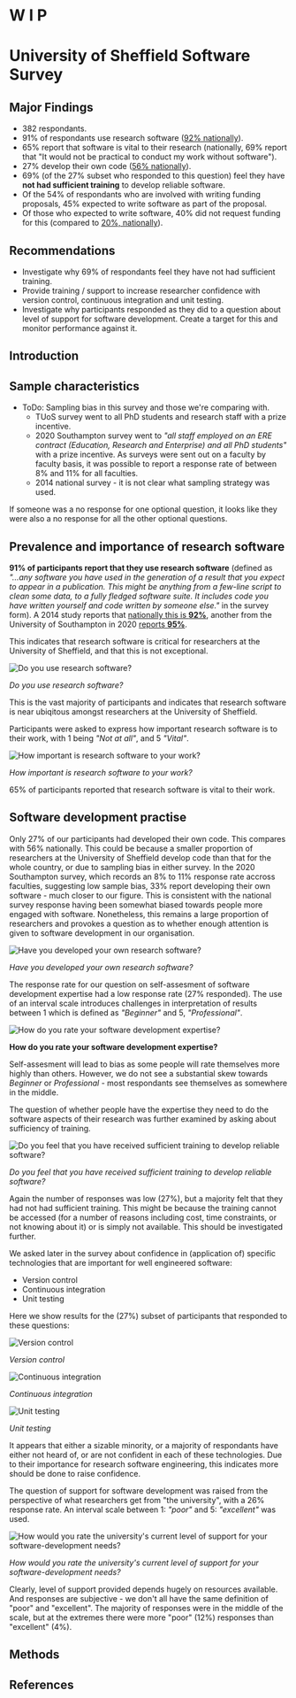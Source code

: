 # W I P

# University of Sheffield Software Survey

## Major Findings

* 382 respondants.
* 91% of respondants use research software ([92% nationally](https://zenodo.org/record/1183562#.YMnQFahKiUk)).
* 65% report that software is vital to their research (nationally, 69% report that "It would not be practical to conduct my work without software").
* 27% develop their own code ([56% nationally](https://zenodo.org/record/1183562#.YMnQFahKiUk)).
* 69% (of the 27% subset who responded to this question) feel they have **not had sufficient training** to develop reliable software.
* Of the 54% of respondants who are involved with writing funding proposals, 45% expected to write software as part of the proposal.
* Of those who expected to write software, 40% did not request funding for this (compared to [20%, nationally](https://zenodo.org/record/1183562#.YMnQFahKiUk)).

## Recommendations

- Investigate why 69% of respondants feel they have not had sufficient training.
- Provide training / support to increase researcher confidence with version control, continuous integration and unit testing.
- Investigate why participants responded as they did to a question about level of support for software development. Create a target for this and monitor performance against it.

## Introduction

## Sample characteristics

- ToDo: Sampling bias in this survey and those we're comparing with. 
  - TUoS survey went to all PhD students and research staff with a prize incentive.
  - 2020 Southampton survey went to *"all staff employed on an ERE contract (Education, Research and Enterprise) and all PhD students"* with a prize incentive. As surveys were sent out on a faculty by faculty basis, it was possible to report a response rate of between 8% and 11% for all faculties.
  - 2014 national survey - it is not clear what sampling strategy was used.

If someone was a no response for one optional question, it looks like they were also a no response for all the other optional questions.
## Prevalence and importance of research software

**91% of participants report that they use research software** (defined as *"...any software you have used in the generation of a result that you expect to appear in a publication. This might be anything from a few-line script to clean some data, to a fully fledged software suite. It includes code you have written yourself and code written by someone else."* in the survey form). A 2014 study reports that [nationally this is **92%**](https://zenodo.org/record/1183562#.YMnQFahKiUk), another from the University of Southampton in 2020 [reports **95%**](https://github.com/Southampton-RSG/soton_software_survey_analysis_2019/blob/master/report/Research%20software%20at%20the%20University%20of%20Southampton.pdf).

This indicates that research software is critical for researchers at the University of Sheffield, and that this is not exceptional.

![Do you use research software?](charts/04_use.png)

*Do you use research software?*

This is the vast majority of participants and indicates that research software is near ubiqitous amongst researchers at the University of Sheffield.

Participants were asked to express how important research software is to their work, with 1 being *"Not at all"*, and 5 *"Vital"*.

![How important is research software to your work?](charts/05_important.png)

*How important is research software to your work?*

65% of participants reported that research software is vital to their work.

## Software development practise

Only 27% of our participants had developed their own code. This compares with 56% nationally. This could be because a smaller proportion of researchers at the University of Sheffield develop code than that for the whole country, or due to sampling bias in either survey. In the 2020 Southampton survey, which records an 8% to 11% response rate accross faculties, suggesting low sample bias, 33% report developing their own software - much closer to our figure. This is consistent with the national survey response having been somewhat biased towards people more engaged with software. Nonetheless, this remains a large proportion of researchers and provokes a question as to whether enough attention is given to software development in our organisation.

![Have you developed your own research software?](charts/06_developed.png)

*Have you developed your own research software?*

The response rate for our question on self-assesment of software development expertise had a low response rate (27% responded). The use of an interval scale introduces challenges in interpretation of results between 1 which is defined as *"Beginner"* and 5, *"Professional"*.

![How do you rate your software development expertise?](charts/07_rate_dev_exclude_no_response.png)

**How do you rate your software development expertise?**

Self-assesment will lead to bias as some people will rate themselves more highly than others. However, we do not see a substantial skew towards *Beginner* or *Professional* - most respondants see themselves as somewhere in the middle.

The question of whether people have the expertise they need to do the software aspects of their research was further examined by asking about sufficiency of training.

![Do you feel that you have received sufficient training to develop reliable software?](charts/08_training_exclude_no_response.png)

*Do you feel that you have received sufficient training to develop reliable software?*

Again the number of responses was low (27%), but a majority felt that they had not had sufficient training. This might be because the training cannot be accessed (for a number of reasons including cost, time constraints, or not knowing about it) or is simply not available. This should be investigated further.

We asked later in the survey about confidence in (application of) specific technologies that are important for well engineered software:

- Version control
- Continuous integration
- Unit testing

Here we show results for the (27%) subset of participants that responded to these questions:

![Version control](charts/12_tech_vc_exclude_no_response.png)

*Version control*

![Continuous integration](charts/13_tech_ci_exclude_no_response.png)

*Continuous integration*

![Unit testing](charts/14_tech_test_exclude_no_response.png)

*Unit testing*

It appears that either a sizable minority, or a majority of respondants have either not heard of, or are not confident in each of these technologies. Due to their importance for research software engineering, this indicates more should be done to raise confidence.

The question of support for software development was raised from the perspective of what researchers get from "the university", with a 26% response rate. An interval scale between 1: *"poor"* and 5: *"excellent"* was used.

![How would you rate the university's current level of support for your software-development needs?](charts/15_support_exclude_no_response.png)

*How would you rate the university's current level of support for your software-development needs?*

Clearly, level of support provided depends hugely on resources available. And responses are subjective - we don't all have the same definition of "poor" and "excellent". The majority of responses were in the middle of the scale, but at the extremes there were more "poor" (12%) responses than "excellent" (4%).

## Methods

## References